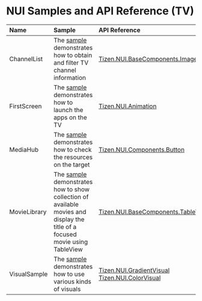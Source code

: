 # NUI Samples and API Reference (TV)

| Name | Sample | API Reference |
|:---|:---|:---|
| ChannelList | The [sample](https://github.com/Samsung/Tizen-CSharp-Samples/tree/master/TV/NUI/ChannelList) demonstrates how to obtain and filter TV channel information | [Tizen.NUI.BaseComponents.ImageView](https://samsung.github.io/TizenFX/latest/api/Tizen.NUI.BaseComponents.ImageView.html) |
| FirstScreen | The [sample](https://github.com/Samsung/Tizen-CSharp-Samples/tree/master/TV/NUI/FirstScreen) demonstrates how to launch the apps on the TV | [Tizen.NUI.Animation](https://samsung.github.io/TizenFX/latest/api/Tizen.NUI.Animation.html) |
| MediaHub | The [sample](https://github.com/Samsung/Tizen-CSharp-Samples/tree/master/TV/NUI/MediaHubSample) demonstrates how to check the resources on the target | [Tizen.NUI.Components.Button](https://samsung.github.io/TizenFX/latest/api/Tizen.NUI.Components.Button.html) |
| MovieLibrary | The [sample](https://github.com/Samsung/Tizen-CSharp-Samples/tree/master/TV/NUI/MovieLibrary) demonstrates how to show collection of available movies and display the title of a focused movie using TableView | [Tizen.NUI.BaseComponents.TableView](https://samsung.github.io/TizenFX/latest/api/Tizen.NUI.BaseComponents.TableView.html) |
| VisualSample | The [sample](https://github.com/Samsung/Tizen-CSharp-Samples/tree/master/TV/NUI/VisualSample) demonstrates how to use various kinds of visuals | [Tizen.NUI.GradientVisual](https://samsung.github.io/TizenFX/latest/api/Tizen.NUI.GradientVisual.html)  [Tizen.NUI.ColorVisual](https://samsung.github.io/TizenFX/latest/api/Tizen.NUI.ColorVisual.html)
